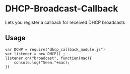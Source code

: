 DHCP-Broadcast-Callback
=======================

Lets you register a callback for received DHCP broadcasts




## Usage

    var DCHP = require("dhcp_callback_module.js")
    var listener = new DHCP() ;
    listener.on("broadcast", function(mac){
        console.log("Seen:"+mac);
    })
